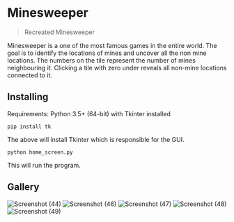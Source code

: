 # Minesweeper
> Recreated Minesweeper

Minesweeper is a one of the most famous games in the entire world. The goal is to identify the locations of mines and uncover all the non mine locations.
The numbers on the tile represent the number of mines neighbouring it. Clicking a tile with zero under reveals all non-mine locations connected to it.

## Installing
Requirements: Python 3.5+ (64-bit) with Tkinter installed

```shell
pip install tk
```

The above will install Tkinter which is responsible for the GUI.

```shell
python home_screen.py
```
This will run the program.

## Gallery
![Screenshot (44)](https://github.com/arsh-tripathi/Minesweeper/assets/110033985/badbad8c-b963-4cfe-957b-8fece6dc1565)
![Screenshot (46)](https://github.com/arsh-tripathi/Minesweeper/assets/110033985/cba72377-8e86-4151-b252-83cf3ec081d5)
![Screenshot (47)](https://github.com/arsh-tripathi/Minesweeper/assets/110033985/4dd9832e-6bcb-43a4-9d2b-f18de09ef243)
![Screenshot (48)](https://github.com/arsh-tripathi/Minesweeper/assets/110033985/1daa2bdd-a135-43e8-a140-27174d046431)
![Screenshot (49)](https://github.com/arsh-tripathi/Minesweeper/assets/110033985/7cceece9-0594-4577-8a28-53e1bbd712a0)

